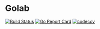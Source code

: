 # Golab
[![Build Status](https://travis-ci.org/yew1eb/golab.svg?branch=master)](https://travis-ci.org/yew1eb/golab)
[![Go Report Card](https://goreportcard.com/badge/github.com/yew1eb/golab)](https://goreportcard.com/report/github.com/yew1eb/golab)
[![codecov](https://codecov.io/gh/yew1eb/golab/branch/master/graph/badge.svg?token=ORKEYNeCg7)](https://codecov.io/gh/yew1eb/golab)

